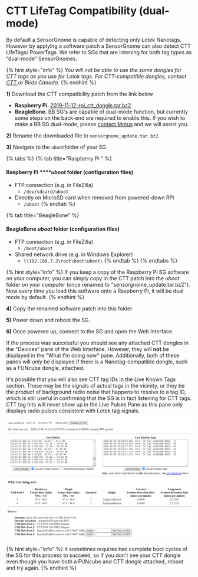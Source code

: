# CTT LifeTag Compatibility \(dual-mode\)

By default a SensorGnome is capable of detecting only Lotek Nanotags. However by applying a software patch a SensorGnome can also detect CTT LifeTags/ PowerTags. We refer to SGs that are listening for both tag types as “dual-mode” SensorGnomes. 

{% hint style="info" %}
_You will not be able to use the same dongles for CTT tags as you use for Lotek tags. For CTT-compatible dongles, contact_ [_CTT_ ](https://store.celltracktech.com/products/lifetag-motus-adapter)_or Birds Canada._
{% endhint %}

**1\)** Download the CTT compatibility patch from the link below

* **Raspberry Pi.**  [2019-11-12-rpi\_ctt\_dongle.tar.bz2](https://s3.amazonaws.com/media.celltracktech.com/sensorgnome/raspberry/2019-11-12-rpi_ctt_dongle.tar.bz2)
* **BeagleBone.** BB SG's are capable of dual-mode function, but currently some steps on the back-end are required to enable this. If you wish to make a BB SG dual-mode, please [contact Motus](mailto:motus@birdscanada.org) and we will assist you.

**2\)** Rename the downloaded file to `sensorgnome_update.tar.bz2`

**3\)** Navigate to the `uboot`folder of your SG

{% tabs %}
{% tab title="Raspberry Pi " %}
#### Raspberry Pi _****uboot_ **folder \(configuration files\)**

* FTP connection \(e.g. in FileZilla\)
  * `/dev/sdcard/uboot`
* Directly on MicroSD card when removed from powered-down RPi
  * `/uboot`
{% endtab %}

{% tab title="BeagleBone" %}
#### BeagleBone _uboot_ folder \(configuration files\)

* FTP connection \(e.g. in FileZilla\)
  * `/boot/uboot`
* Shared network drive \(e.g. in Windows Explorer\)
  * `\\192.168.7.2\root\boot\uboot\`
{% endtab %}
{% endtabs %}

{% hint style="info" %}
If you keep a copy of the Raspberry Pi SG software on your computer, you can simply copy in the CTT patch into the _uboot_ folder on your computer \(once renamed to "sensorgnome\_update.tar.bz2"\). Now every time you load this software onto a Raspberry Pi, it will be dual mode by default.
{% endhint %}

**4\)** Copy the renamed software patch into this folder

**5\)** Power down and reboot the SG.

**6\)** Once powered up, connect to the SG and open the Web Interface

If the process was successful you should see any attached CTT dongles in the "Devices" pane of the Web Interface. However, they will **not** be displayed in the "What I'm doing now" pane. Additionally, both of these panes will _only_ be displayed if there is a Nanotag-compatible dongle, such as a FUNcube dongle, attached.

It's possible that you will also see CTT tag IDs in the Live Known Tags section. These may be the signals of actual tags in the vicinity, or they be the product of background radio noise that happens to resolve to a tag ID, which is still useful in confirming that the SG is in fact listening for CTT tags. CTT tag hits will never show up in the Live Pulses Pane as this pane only displays radio pulses consistent with Lotek tag signals.

![Web Interface of dual-mode SG. Note: there may not be any CTT tag IDs in the Live Known Tags section ](.gitbook/assets/cttdongle.png)

{% hint style="info" %}
It sometimes requires two complete boot cycles of the SG for this process to succeed, so if you don't see your CTT dongle even though you have both a FUNcube and CTT dongle attached, reboot and try again.
{% endhint %}

